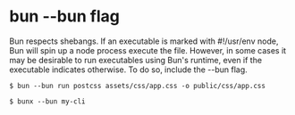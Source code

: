 # bun --bun flag

Bun respects shebangs. If an executable is marked with #!/usr/env node, Bun will
spin up a node process execute the file. However, in some cases it may be desirable to run
executables using Bun's runtime, even if the executable indicates otherwise. To do so, include the
--bun flag.

```shell
$ bun --bun run postcss assets/css/app.css -o public/css/app.css
```

```shell
$ bunx --bun my-cli
```
